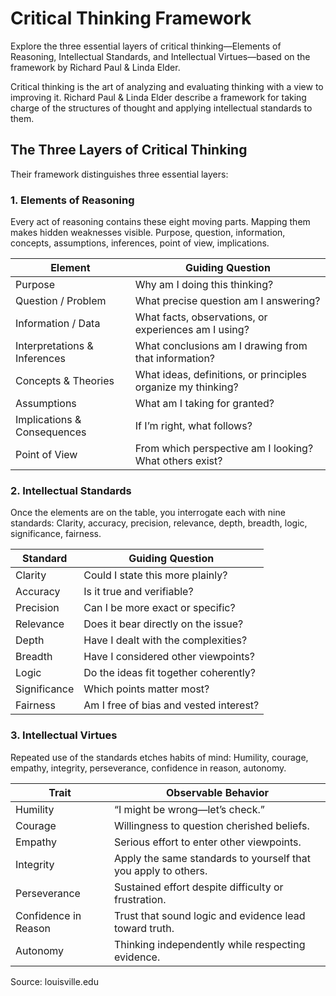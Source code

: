 # Critical Thinking Framework

Explore the three essential layers of critical thinking—Elements of Reasoning, Intellectual Standards, and Intellectual Virtues—based on the framework by Richard Paul & Linda Elder.

Critical thinking is the art of analyzing and evaluating thinking with a view to improving it. Richard Paul & Linda Elder describe a framework for taking charge of the structures of thought and applying intellectual standards to them.

## The Three Layers of Critical Thinking
Their framework distinguishes three essential layers:

### 1. Elements of Reasoning
Every act of reasoning contains these eight moving parts. Mapping them makes hidden weaknesses visible.
Purpose, question, information, concepts, assumptions, inferences, point of view, implications.

| Element | Guiding Question |
| --- | --- |
| Purpose | Why am I doing this thinking? |
| Question / Problem | What precise question am I answering? |
| Information / Data | What facts, observations, or experiences am I using? |
| Interpretations & Inferences | What conclusions am I drawing from that information? |
| Concepts & Theories | What ideas, definitions, or principles organize my thinking? |
| Assumptions | What am I taking for granted? |
| Implications & Consequences | If I’m right, what follows? |
| Point of View | From which perspective am I looking? What others exist? |

### 2. Intellectual Standards
Once the elements are on the table, you interrogate each with nine standards:
Clarity, accuracy, precision, relevance, depth, breadth, logic, significance, fairness.

| Standard | Guiding Question |
| --- | --- |
| Clarity | Could I state this more plainly? |
| Accuracy | Is it true and verifiable? |
| Precision | Can I be more exact or specific? |
| Relevance | Does it bear directly on the issue? |
| Depth | Have I dealt with the complexities? |
| Breadth | Have I considered other viewpoints? |
| Logic | Do the ideas fit together coherently? |
| Significance | Which points matter most? |
| Fairness | Am I free of bias and vested interest? |

### 3. Intellectual Virtues
Repeated use of the standards etches habits of mind:
Humility, courage, empathy, integrity, perseverance, confidence in reason, autonomy.

| Trait | Observable Behavior |
| --- | --- |
| Humility | “I might be wrong—let’s check.” |
| Courage | Willingness to question cherished beliefs. |
| Empathy | Serious effort to enter other viewpoints. |
| Integrity | Apply the same standards to yourself that you apply to others. |
| Perseverance | Sustained effort despite difficulty or frustration. |
| Confidence in Reason | Trust that sound logic and evidence lead toward truth. |
| Autonomy | Thinking independently while respecting evidence. |

Source: louisville.edu
